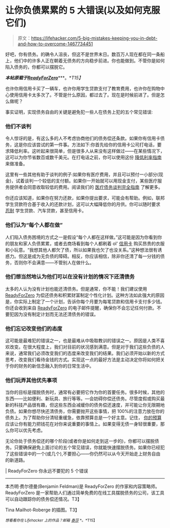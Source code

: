 # 让你负债累累的 5 大错误(以及如何克服它们)

> 原文：<https://lifehacker.com/5-big-mistakes-keeping-you-in-debt-and-how-to-overcome-1467734451>

好吧，你有债务。的确令人沮丧，但这不是世界末日。数百万人现在都在同一条船上，他们中的许多人正在朝着无债务的方向稳步前进。你也能做到。不管你是如何陷入债务的，你都可以摆脱它。



***本帖原载于***[***ReadyForZero***](http://blog.readyforzero.com/mistakes-you-should-never-make-with-debt/)***。**T15】*

也许你用信用卡买了一辆车，也许你用学生贷款支付了教育费用，也许你在购物中心使用信用卡太多次了。不管是什么原因，都过去了。现在是时候前进了。但是怎么做呢？

事实证明，实现债务自由的关键是避免犯一些人在债务上犯的五个常见错误:

### 他们不谈判

令人惊讶的是，有这么多的人不考虑协商他们的债务偿还条款。如果你有信用卡债务，这是你应该尝试的第一件事。方法如下:你首先给你的信用卡公司打电话，要求降低利率。这听起来很简单，但是很多人从来没有这样做过——在某些情况下，这可以为你节省数百或数千美元。在打电话之前，你可以使用这份 [降低利率指南](http://blog.readyforzero.com/lowering-interest-rate-simple-phone-call/) 来做准备。

这里有一些其他有助于谈判的例子:如果你有医疗费用，并且可以预付一小部分(现金)，试着谈判一个较低的支付额。如果你一开始就可以用现金支付，某些医疗服务提供者会同意收取较低的费用。阅读我们的 [医疗债务谈判完全指南](http://blog.readyforzero.com/how-to-negotiate-medical-debt/) 了解更多。

你还应该知道，如果你在努力还款，如果你提出要求，可能会有帮助。例如，联邦学生贷款符合基于收入的还款计划，这可以大幅降低你的月供。你可以随时要求 [忍耐](http://blog.readyforzero.com/should-i-do-forbearance/) 学生贷款、汽车贷款，甚至信用卡。

### 他们认为“每个人都在做”

人们陷入债务困境的方式之一是假设“每个人都在这样做。”这可能是因为你看到你的朋友和家人负债累累，或者去商场看到每个人都刷着 ol' [信用卡](https://lifehacker.com/the-most-dangerous-things-about-credit-cards-and-how-t-1442400572) 购买昂贵的衣服和小玩意。“我想其他人都欠了债，所以如果我也欠了也没关系。”这种想法很有诱惑力。但这是成为无负债的障碍。相反，你应该相信，除非你还清了每一分钱的债务，否则你不会满意——不管别人在做什么。

### 他们想当然地认为他们可以在没有计划的情况下还清债务

太多的人认为没有计划也能还清债务。但是通常，你不能！我们建议使用 [ReadyForZero](https://lifehacker.com/readyforzero-calculates-your-optimal-debt-reduction-pla-5951814) 为偿还债务和积累财富制定个性化计划。这种方法如此强大的原因是，你实际上制定了一个计划，告诉你每个月要为每笔贷款和信用卡支付多少钱。你还会收到来自 [ReadyForZero](https://www.readyforzero.com/) 的电子邮件提醒，确保你不会忘记任何付款。不要犯因为没有制定计划而无法还清债务的错误。

### 他们忘记改变他们的态度

这可能是最难犯的错误之一，也是最难从中吸取教训的错误之一。原因是人类不喜欢改变。在很大程度上，我们对目前的状况感到满意。但是对于我们这些负债的人来说，通常我们必须改变我们的态度来改变我们的结果。我们必须开始以新的方式思考，改变我们看待金钱的方式。实现这一点的最好方法是主动决定你将如何把关于你的财务的新信念融入到你的日常生活中。

### 他们玩弄其他优先事项

当你的目标是摆脱债务时，通常有必要把它作为你的首要任务。很多时候，其他的东西——比如便利、新玩具、旅行等等。—会妨碍你偿还债务。尽管度假或购买最新的科技产品很有趣，但这些东西会减缓你的债务偿还速度，并可能让你无限期地负债。如果你想尽快还清债务，你需要抛开这些事情，把 100%的注意力放在你的债务上。为了帮助你分清轻重缓急，依靠预算总是一个好主意。记住， [你的预算](https://lifehacker.com/adult-budgeting-101-how-to-create-your-first-budget-in-1440446091) 应该让你有能力把钱花在对你来说重要的事情上。如果变得无债一身轻很重要，那么你可以优先考虑。

无论你处于债务偿还的哪个阶段(或者你是如何走到这一步的)，你都可以摆脱债务。只要确保避免上面讨论的五个常见错误，你就能快速摆脱债务。如果你已经犯了这些错误中的一个(或几个),不要担心——你仍然可以从今天开始走上财务自由的新道路。

| ReadyForZero 你永远不要犯的 5 个错误

* * *

本杰明·费尔德曼(Benjamin Feldman)是 ReadyForZero 的作家和内容策略师。ReadyForZero 是一家帮助人们通过简单免费的在线工具摆脱债务的公司，该工具可以自动跟踪你的债务偿还情况。T3】

Tina Mailhot-Roberge 的插图。T3】

<small>*想看看你在 Lifehacker 上的作品？邮箱*</small> [<small>*泰莎*</small>](https://mail.google.com/mail/?view=cm&fs=1&tf=1&to=tessa@lifehacker.com) <small>*。*T15】</small>